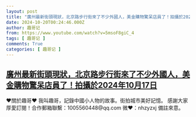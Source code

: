 ```yaml
---
layout: post
title: "廣州最新街頭現狀，北京路步行街來了不少外國人，美金購物驚呆店員了！拍攝於2024年10月17日"
date: 2024-10-20T00:24:46.000Z
author: 趣哥记
from: https://www.youtube.com/watch?v=5msoF8giC_4
tags: [ 趣哥记 ]
comments: True
categories: [ 趣哥记 ]
---
```

<!--1729383886000-->
[廣州最新街頭現狀，北京路步行街來了不少外國人，美金購物驚呆店員了！拍攝於2024年10月17日](https://www.youtube.com/watch?v=5msoF8giC_4)
------

<div>
♥關於趣哥♥  我叫趣哥，記錄中國小人物的故事。街拍城市美好記憶。  感謝大家厚愛訂閱！合作郵箱聯繫：1005560448@qq.com 微❤：nhzyzxj 備註來意。
</div>
